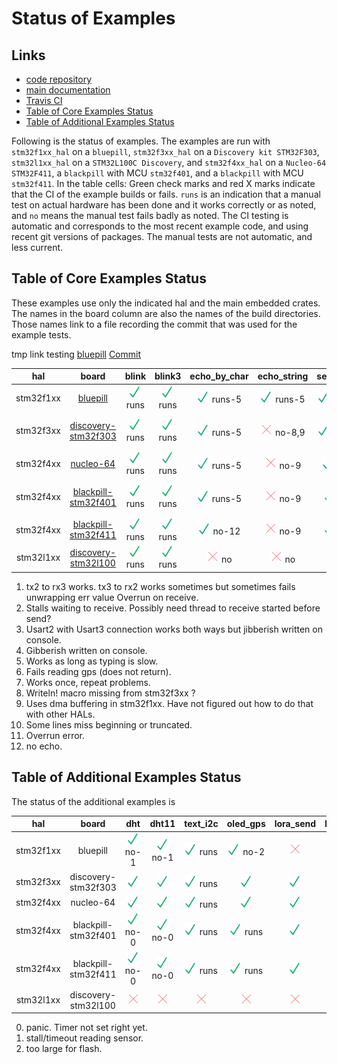 
# Status of Examples

##  Links
- [code repository](https://github.com/pdgilbert/eg_stm_hal) 
- [main documentation](https://github.com/pdgilbert/eg_stm_hal#examples-using-embedded-rust)
- [Travis CI](https://travis-ci.org/pdgilbert/eg_stm_hal)
- [Table of Core Examples Status](#table-of-core-examples-status)
- [Table of Additional Examples Status](#table-of-additional-examples-status)


Following is the status of examples. 
The examples are run with `stm32f1xx_hal` on a `bluepill`,
`stm32f3xx_hal` on a `Discovery kit STM32F303`, `stm32l1xx_hal` on a `STM32L100C Discovery`, 
and `stm32f4xx_hal` on a `Nucleo-64 STM32F411`, a `blackpill` with MCU `stm32f401`, 
and a `blackpill` with MCU `stm32f411`.
In the table cells: 
Green check marks and red X marks indicate that the CI of the example builds or fails.
`runs` is an indication that a manual test on actual hardware has been done and it works correctly or as noted, and 
`no` means the manual test fails badly as noted. The CI testing is automatic and corresponds to the most recent
example code, and using recent git versions of packages. The manual tests are not automatic, and less current.


##  Table of Core Examples Status

These examples use only the indicated hal and the main embedded crates.
The names in the board column are also the names of the build directories. 
Those names link to a file recording the commit that was used for the example tests.

tmp link testing [bluepill](examplesStatus/bluepill/COMMIT)
<a href="https://github.com/pdgilbert/eg_stm_hal/tree/543a6d12100c2856cbf37d978626cee47c462111" title="link to commit">Commit</a>

|    hal    |                        board                                      |                     blink                                                         |                            blink3                                                  |                                  echo_by_char                                              |                  echo_string                                                               |                           serial_char                                                     |                           serial_string                                                   |                              gps_rw_by_char                                                   |                       gps_rw                                                          |                      temperature                                                        |
|:---------:|:--------------------:|:-----:|:------:|:------:|:------:|:-----------:|:-------------:|:--------------:|:------:|:--------------:|
| stm32f1xx | [bluepill](examplesStatus/bluepill/COMMIT)                        |<img src="examplesStatus/bluepill/blink.png"            width="20" alt="?" /> runs  |<img src="examplesStatus/bluepill/blink3.png"            width="20" alt="?" /> runs |<img src="examplesStatus/bluepill/echo_by_char.png"           width="20" alt="?" /> runs-5 |<img src="examplesStatus/bluepill/echo_string.png"            width="20" alt="?" /> runs-5 |<img src="examplesStatus/bluepill/serial_char.png"            width="20" alt="?" /> runs-1 |<img src="examplesStatus/bluepill/serial_string.png"            width="20" alt="?" /> no-2 |<img src="examplesStatus/bluepill/gps_rw_by_char.png"            width="20" alt="?" /> runs    |<img src="examplesStatus/bluepill/gps_rw.png"            width="20" alt="?" /> runs    |<img src="examplesStatus/bluepill/temperature.png"            width="20" alt="?" /> runs |      
| stm32f3xx | [discovery-stm32f303](examplesStatus/discovery-stm32f303/COMMIT)  |<img src="examplesStatus/discovery-stm32f303/blink.png" width="20" alt="?" /> runs  |<img src="examplesStatus/discovery-stm32f303/blink3.png" width="20" alt="?" /> runs |<img src="examplesStatus/discovery-stm32f303/echo_by_char.png" width="20" alt="?" /> runs-5 |<img src="examplesStatus/discovery-stm32f303/echo_string.png" width="20" alt="?" /> no-8,9 |<img src="examplesStatus/discovery-stm32f303/serial_char.png" width="20" alt="?" /> runs-1 |<img src="examplesStatus/discovery-stm32f303/serial_string.png" width="20" alt="?" /> no-9 |<img src="examplesStatus/discovery-stm32f303/gps_rw_by_char.png" width="20" alt="?" /> runs    |<img src="examplesStatus/discovery-stm32f303/gps_rw.png" width="20" alt="?" /> runs-10 |<img src="examplesStatus/discovery-stm32f303/temperature.png" width="20" alt="?" />      |
| stm32f4xx | [nucleo-64](examplesStatus/nucleo-64/COMMIT) 	                |<img src="examplesStatus/nucleo-64/blink.png"           width="20" alt="?" /> runs  |<img src="examplesStatus/nucleo-64/blink3.png"           width="20" alt="?" /> runs |<img src="examplesStatus/nucleo-64/echo_by_char.png"           width="20" alt="?" /> runs-5 |<img src="examplesStatus/nucleo-64/echo_string.png"           width="20" alt="?" /> no-9   |<img src="examplesStatus/nucleo-64/serial_char.png"           width="20" alt="?" /> no-2   |<img src="examplesStatus/nucleo-64/serial_string.png"           width="20" alt="?" /> no-9 |<img src="examplesStatus/nucleo-64/gps_rw_by_char.png"           width="20" alt="?" /> no-6    |<img src="examplesStatus/nucleo-64/gps_rw.png"           width="20" alt="?" /> no-6    |<img src="examplesStatus/nucleo-64/temperature.png"           width="20" alt="?" />      |
| stm32f4xx | [blackpill-stm32f401](examplesStatus/blackpill-stm32f401/COMMIT)  |<img src="examplesStatus/blackpill-stm32f401/blink.png" width="20" alt="?" /> runs  |<img src="examplesStatus/blackpill-stm32f401/blink3.png" width="20" alt="?" /> runs |<img src="examplesStatus/blackpill-stm32f401/echo_by_char.png" width="20" alt="?" /> runs-5 |<img src="examplesStatus/blackpill-stm32f401/echo_string.png" width="20" alt="?" /> no-9   |<img src="examplesStatus/blackpill-stm32f401/serial_char.png" width="20" alt="?" /> runs   |<img src="examplesStatus/blackpill-stm32f401/serial_string.png" width="20" alt="?" /> no-9 |<img src="examplesStatus/blackpill-stm32f401/gps_rw_by_char.png" width="20" alt="?" /> runs-10 |<img src="examplesStatus/blackpill-stm32f401/gps_rw.png" width="20" alt="?" /> runs-10 |<img src="examplesStatus/blackpill-stm32f401/temperature.png" width="20" alt="?" />      |
| stm32f4xx | [blackpill-stm32f411](examplesStatus/blackpill-stm32f411/COMMIT)  |<img src="examplesStatus/blackpill-stm32f411/blink.png" width="20" alt="?" /> runs  |<img src="examplesStatus/blackpill-stm32f411/blink3.png" width="20" alt="?" /> runs |<img src="examplesStatus/blackpill-stm32f411/echo_by_char.png" width="20" alt="?" /> no-12  |<img src="examplesStatus/blackpill-stm32f411/echo_string.png" width="20" alt="?" /> no-9   |<img src="examplesStatus/blackpill-stm32f411/serial_char.png" width="20" alt="?" /> runs   |<img src="examplesStatus/blackpill-stm32f411/serial_string.png" width="20" alt="?" /> no-9 |<img src="examplesStatus/blackpill-stm32f411/gps_rw_by_char.png" width="20" alt="?" /> runs    |<img src="examplesStatus/blackpill-stm32f411/gps_rw.png" width="20" alt="?" /> runs    |<img src="examplesStatus/blackpill-stm32f411/temperature.png" width="20" alt="?" />      |
| stm32l1xx | [discovery-stm32l100](examplesStatus/discovery-stm32l100/COMMIT)  |<img src="examplesStatus/discovery-stm32l100/blink.png" width="20" alt="?" /> runs  |<img src="examplesStatus/discovery-stm32l100/blink3.png" width="20" alt="?" /> runs |<img src="examplesStatus/discovery-stm32l100/echo_by_char.png" width="20" alt="?" /> no     |<img src="examplesStatus/discovery-stm32l100/echo_string.png" width="20" alt="?" /> no     |<img src="examplesStatus/discovery-stm32l100/serial_char.png" width="20" alt="?" /> no     |<img src="examplesStatus/discovery-stm32l100/serial_string.png" width="20" alt="?" /> no   |<img src="examplesStatus/discovery-stm32l100/gps_rw_by_char.png" width="20" alt="?" /> no      |<img src="examplesStatus/discovery-stm32l100/gps_rw.png" width="20" alt="?" /> no      |<img src="examplesStatus/discovery-stm32l100/temperature.png" width="20" alt="?" />      |


1.  tx2 to rx3 works. tx3 to rx2 works sometimes but sometimes fails unwrapping err value Overrun on receive.
2.  Stalls waiting to receive. Possibly need thread to receive started before send?
3.  Usart2 with Usart3 connection works both ways but jibberish written on console.
4.  Gibberish written on console.
5.  Works as long as typing is slow.
6.  Fails reading gps (does not return). 
7.  Works once, repeat problems.
8.  Writeln! macro missing from stm32f3xx ?
9.  Uses dma buffering in stm32f1xx. Have not figured out how to do that with other HALs.
10. Some lines miss beginning or truncated.
11. Overrun error.
12. no echo.

## Table of Additional Examples Status

The status of the additional examples is

|    hal    |         board        |                                 dht                                              |                       dht11                                                        |                              text_i2c                                                  |                                 oled_gps                                              |                                 lora_send                                        |                           lora_receive                                             |                                   lora_gps                                       |
|:---------:|:--------------------:|:-----:|:-----:|:--------:|:--------:|:---------:|:------------:|:--------:|
| stm32f1xx | bluepill             |<img src="examplesStatus/bluepill/dht.png"            width="20" alt="?" /> no-1  |<img src="examplesStatus/bluepill/dht11.png"            width="20" alt="?" /> no-1  |<img src="examplesStatus/bluepill/text_i2c.png"            width="20" alt="?" /> runs   |<img src="examplesStatus/bluepill/oled_gps.png"            width="20" alt="?" /> no-2  |<img src="examplesStatus/bluepill/lora_send.png"            width="20" alt="?" /> |<img src="examplesStatus/bluepill/lora_receive.png"            width="20" alt="?" /> |<img src="examplesStatus/bluepill/lora_gps.png"            width="20" alt="?" /> |
| stm32f3xx | discovery-stm32f303  |<img src="examplesStatus/discovery-stm32f303/dht.png" width="20" alt="?" />       |<img src="examplesStatus/discovery-stm32f303/dht11.png" width="20" alt="?" />       |<img src="examplesStatus/discovery-stm32f303/text_i2c.png" width="20" alt="?" /> runs   |<img src="examplesStatus/discovery-stm32f303/oled_gps.png" width="20" alt="?" />       |<img src="examplesStatus/discovery-stm32f303/lora_send.png" width="20" alt="?" /> |<img src="examplesStatus/discovery-stm32f303/lora_receive.png" width="20" alt="?" /> |<img src="examplesStatus/discovery-stm32f303/lora_gps.png" width="20" alt="?" /> |
| stm32f4xx | nucleo-64 	   |<img src="examplesStatus/nucleo-64/dht.png"           width="20" alt="?" />       |<img src="examplesStatus/nucleo-64/dht11.png"           width="20" alt="?" />       |<img src="examplesStatus/nucleo-64/text_i2c.png"           width="20" alt="?" /> runs   |<img src="examplesStatus/nucleo-64/oled_gps.png"           width="20" alt="?" />       |<img src="examplesStatus/nucleo-64/lora_send.png"           width="20" alt="?" /> |<img src="examplesStatus/nucleo-64/lora_receive.png"           width="20" alt="?" /> |<img src="examplesStatus/nucleo-64/lora_gps.png"           width="20" alt="?" /> |
| stm32f4xx | blackpill-stm32f401  |<img src="examplesStatus/blackpill-stm32f401/dht.png" width="20" alt="?" /> no-0  |<img src="examplesStatus/blackpill-stm32f401/dht11.png" width="20" alt="?" /> no-0  |<img src="examplesStatus/blackpill-stm32f401/text_i2c.png" width="20" alt="?" /> runs   |<img src="examplesStatus/blackpill-stm32f401/oled_gps.png" width="20" alt="?" /> runs  |<img src="examplesStatus/blackpill-stm32f401/lora_send.png" width="20" alt="?" /> |<img src="examplesStatus/blackpill-stm32f401/lora_receive.png" width="20" alt="?" /> |<img src="examplesStatus/blackpill-stm32f401/lora_gps.png" width="20" alt="?" /> |
| stm32f4xx | blackpill-stm32f411  |<img src="examplesStatus/blackpill-stm32f411/dht.png" width="20" alt="?" /> no-0  |<img src="examplesStatus/blackpill-stm32f411/dht11.png" width="20" alt="?" /> no-0  |<img src="examplesStatus/blackpill-stm32f411/text_i2c.png" width="20" alt="?" /> runs   |<img src="examplesStatus/blackpill-stm32f411/oled_gps.png" width="20" alt="?" /> runs  |<img src="examplesStatus/blackpill-stm32f411/lora_send.png" width="20" alt="?" /> |<img src="examplesStatus/blackpill-stm32f411/lora_receive.png" width="20" alt="?" /> |<img src="examplesStatus/blackpill-stm32f411/lora_gps.png" width="20" alt="?" /> |
| stm32l1xx | discovery-stm32l100  |<img src="examplesStatus/discovery-stm32l100/dht.png" width="20" alt="?" />       |<img src="examplesStatus/discovery-stm32l100/dht11.png" width="20" alt="?" />       |<img src="examplesStatus/discovery-stm32l100/text_i2c.png" width="20" alt="?" />        |<img src="examplesStatus/discovery-stm32l100/oled_gps.png" width="20" alt="?" />       |<img src="examplesStatus/discovery-stm32l100/lora_send.png" width="20" alt="?" /> |<img src="examplesStatus/discovery-stm32l100/lora_receive.png" width="20" alt="?" /> |<img src="examplesStatus/discovery-stm32l100/lora_gps.png" width="20" alt="?" /> |

0. panic. Timer not set right yet.
1. stall/timeout reading sensor.
2. too large for flash.

